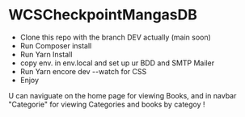 # WCSCheckpointMangasDB

- Clone this repo with the branch DEV actually (main soon)
- Run Composer install
- Run Yarn Install
- copy env. in env.local and set up ur BDD and SMTP Mailer
- Run Yarn encore dev --watch for CSS
- Enjoy


U can naviguate on the home page for viewing Books, and in navbar "Categorie" for viewing Categories and books by categoy ! 

